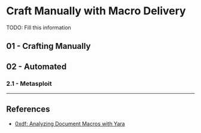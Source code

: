 # Craft Manually with Macro Delivery

TODO: Fill this information

## 01 - Crafting Manually

## 02 - Automated

### 2.1 - Metasploit

---
## References

- [0xdf: Analyzing Document Macros with Yara](https://0xdf.gitlab.io/2019/03/27/analyzing-document-macros-with-yara.html)